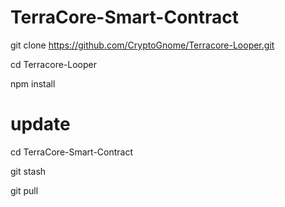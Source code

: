 # TerraCore-Smart-Contract

git clone https://github.com/CryptoGnome/Terracore-Looper.git

cd Terracore-Looper

npm install

# update
cd TerraCore-Smart-Contract

git stash

git pull
 
